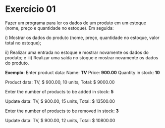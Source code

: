 
# Exercício 01 
Fazer um programa para ler os dados de um produto em um estoque (nome, preço e quantidade no estoque). Em seguida:

i) Mostrar os dados do produto (nome, preço, quantidade no estoque, valor total no estoque);

ii) Realizar uma entrada no estoque e mostrar novamente os dados do produto; e
iii) Realizar uma saída no stoque e mostrar novamente os dados do produto.

**Exemplo**: 
Enter product data:
Name: **TV**
Price: **900.00**
Quantity in stock: **10**

Product data: TV, $ 900.00, 10 units, Total: $ 9000.00

Enter the number of products to be added in stock: **5**

Update data: TV, $ 900.00, 15 units, Total: $ 13500.00

Enter the number of products to be removed in stock: **3**

Update data: TV, $ 900.00, 12 units, Total: $ 10800.00

